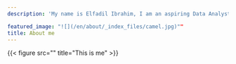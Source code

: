 ```yaml
---
description: 'My name is Elfadil Ibrahim, I am an aspiring Data Analyst. I built this site using R,netlify and Github to showcase my abilities in R and Data Analytics more generally. Please see below an interactive resume with more information on my background. Hope you enjoy the website and its contents!'

featured_image: "![](/en/about/_index_files/camel.jpg)""
title: About me
---
```



{{< figure src=""  title="This is me" >}}





